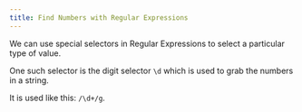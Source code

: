 ```yaml
---
title: Find Numbers with Regular Expressions
---
```

We can use special selectors in Regular Expressions to select a particular type of value.

One such selector is the digit selector `\d` which is used to grab the numbers in a string.

It is used like this: `/\d+/g`.